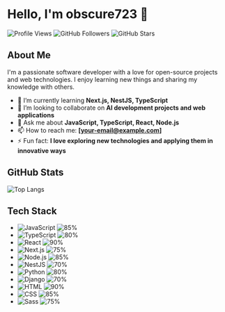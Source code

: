 # Hello, I'm obscure723 👋

![Profile Views](https://komarev.com/ghpvc/?username=obscure723&color=brightgreen)
![GitHub Followers](https://img.shields.io/github/followers/obscure723?style=social)
![GitHub Stars](https://img.shields.io/github/stars/obscure723?style=social)

## About Me
I'm a passionate software developer with a love for open-source projects and web technologies. I enjoy learning new things and sharing my knowledge with others.

- 🌱 I’m currently learning **Next.js, NestJS, TypeScript**
- 👯 I’m looking to collaborate on **AI development projects and web applications**
- 💬 Ask me about **JavaScript, TypeScript, React, Node.js**
- 📫 How to reach me: **[your-email@example.com]**
- ⚡ Fun fact: **I love exploring new technologies and applying them in innovative ways**

## GitHub Stats
![Top Langs](https://github-readme-stats.vercel.app/api/top-langs/?username=obscure723&layout=compact&hide_border=true&theme=radical)

## Tech Stack
- ![JavaScript](https://img.shields.io/badge/-JavaScript-333333?style=flat&logo=javascript) ![85%](https://progress-bar.dev/85)
- ![TypeScript](https://img.shields.io/badge/-TypeScript-333333?style=flat&logo=typescript) ![80%](https://progress-bar.dev/80)
- ![React](https://img.shields.io/badge/-React-333333?style=flat&logo=react) ![90%](https://progress-bar.dev/90)
- ![Next.js](https://img.shields.io/badge/-Next.js-333333?style=flat&logo=next.js) ![75%](https://progress-bar.dev/75)
- ![Node.js](https://img.shields.io/badge/-Node.js-333333?style=flat&logo=node.js) ![85%](https://progress-bar.dev/85)
- ![NestJS](https://img.shields.io/badge/-NestJS-333333?style=flat&logo=nestjs) ![70%](https://progress-bar.dev/70)
- ![Python](https://img.shields.io/badge/-Python-333333?style=flat&logo=python) ![80%](https://progress-bar.dev/80)
- ![Django](https://img.shields.io/badge/-Django-333333?style=flat&logo=django) ![70%](https://progress-bar.dev/70)
- ![HTML](https://img.shields.io/badge/-HTML-333333?style=flat&logo=html5) ![90%](https://progress-bar.dev/90)
- ![CSS](https://img.shields.io/badge/-CSS-333333?style=flat&logo=css3) ![85%](https://progress-bar.dev/85)
- ![Sass](https://img.shields.io/badge/-Sass-333333?style=flat&logo=sass) ![75%](https://progress-bar.dev/75)
